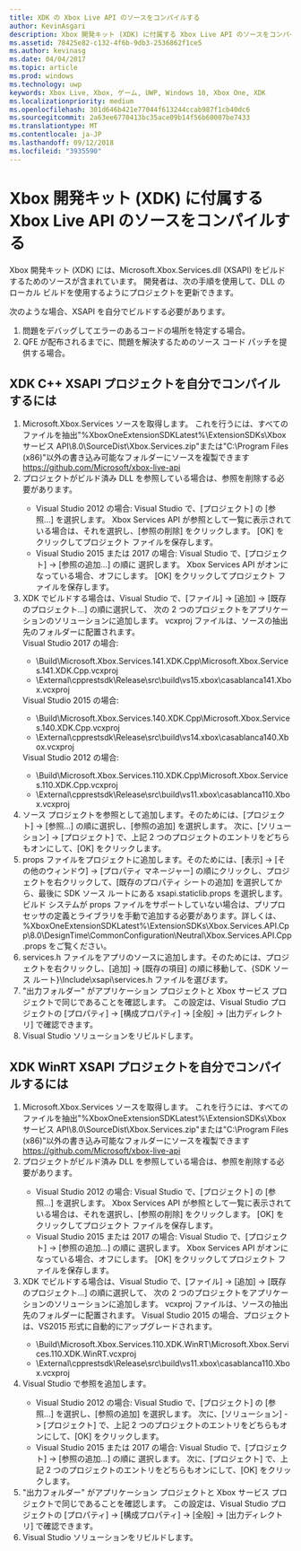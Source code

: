 ```yaml
---
title: XDK の Xbox Live API のソースをコンパイルする
author: KevinAsgari
description: Xbox 開発キット (XDK) に付属する Xbox Live API のソースをコンパイルする方法について説明します。
ms.assetid: 78425e82-c132-4f6b-9db3-2536862f1ce5
ms.author: kevinasg
ms.date: 04/04/2017
ms.topic: article
ms.prod: windows
ms.technology: uwp
keywords: Xbox Live, Xbox, ゲーム, UWP, Windows 10, Xbox One, XDK
ms.localizationpriority: medium
ms.openlocfilehash: 301d646b421e77044f613244ccab987f1cb40dc6
ms.sourcegitcommit: 2a63ee6770413bc35ace09b14f56b60007be7433
ms.translationtype: MT
ms.contentlocale: ja-JP
ms.lasthandoff: 09/12/2018
ms.locfileid: "3935590"
---
```

# <a name="compile-the-xbox-developer-kit-xdk-xbox-live-api-source"></a>Xbox 開発キット (XDK) に付属する Xbox Live API のソースをコンパイルする

Xbox 開発キット (XDK) には、Microsoft.Xbox.Services.dll (XSAPI) をビルドするためのソースが含まれています。 開発者は、次の手順を使用して、DLL のローカル ビルドを使用するようにプロジェクトを更新できます。

次のような場合、XSAPI を自分でビルドする必要があります。
1. 問題をデバッグしてエラーのあるコードの場所を特定する場合。
1. QFE が配布されるまでに、問題を解決するためのソース コード パッチを提供する場合。

## <a name="to-compile-the-xdk-c-xsapi-project-for-yourself"></a>XDK C++ XSAPI プロジェクトを自分でコンパイルするには

<ol>
  <li> Microsoft.Xbox.Services ソースを取得します。 これを行うには、すべてのファイルを抽出"%XboxOneExtensionSDKLatest%\ExtensionSDKs\Xbox サービス API\8.0\SourceDist\Xbox.Services.zip"または"C:\Program Files (x86)"以外の書き込み可能なフォルダーにソースを複製できます<a href ="https://github.com/Microsoft/xbox-live-api">https://github.com/Microsoft/xbox-live-api</a></li>
  <li> プロジェクトがビルド済み DLL を参照している場合は、参照を削除する必要があります。</li>
    <ul>
      <li> Visual Studio 2012 の場合: Visual Studio で、[プロジェクト] の [参照...] を選択します。 Xbox Services API が参照として一覧に表示されている場合は、それを選択し、[参照の削除] をクリックします。 [OK] をクリックしてプロジェクト ファイルを保存します。</li>
      <li> Visual Studio 2015 または 2017 の場合: Visual Studio で、[プロジェクト] -> [参照の追加...] の順に 選択します。 Xbox Services API がオンになっている場合、オフにします。 [OK] をクリックしてプロジェクト ファイルを保存します。</li>
    </ul>
  <li> XDK でビルドする場合は、Visual Studio で、[ファイル] -> [追加] -> [既存のプロジェクト...] の順に選択して、 次の 2 つのプロジェクトをアプリケーションのソリューションに追加します。 vcxproj ファイルは、ソースの抽出先のフォルダーに配置されます。</li>
Visual Studio 2017 の場合: <ul>
      <li>\Build\Microsoft.Xbox.Services.141.XDK.Cpp\Microsoft.Xbox.Services.141.XDK.Cpp.vcxproj</li>   <li>\External\cpprestsdk\Release\src\build\vs15.xbox\casablanca141.Xbox.vcxproj</li>
    </ul>
Visual Studio 2015 の場合: <ul>
      <li>\Build\Microsoft.Xbox.Services.140.XDK.Cpp\Microsoft.Xbox.Services.140.XDK.Cpp.vcxproj</li> <li>\External\cpprestsdk\Release\src\build\vs14.xbox\casablanca140.Xbox.vcxproj</li>
    </ul>
Visual Studio 2012 の場合: <ul>
      <li>\Build\Microsoft.Xbox.Services.110.XDK.Cpp\Microsoft.Xbox.Services.110.XDK.Cpp.vcxproj</li> <li>\External\cpprestsdk\Release\src\build\vs11.xbox\casablanca110.Xbox.vcxproj</li>
    </ul>
    <li> ソース プロジェクトを参照として追加します。そのためには、[プロジェクト] -> [参照...] の順に選択し、[参照の追加] を選択します。 次に、[ソリューション] -> [プロジェクト] で、上記 2 つのプロジェクトのエントリをどちらもオンにして、[OK] をクリックします。</li>
    <li> props ファイルをプロジェクトに追加します。そのためには、[表示] -> [その他のウィンドウ] -> [プロパティ マネージャー] の順にクリックし、プロジェクトを右クリックして、[既存のプロパティ シートの追加] を選択してから、最後に SDK ソース ルートにある xsapi.staticlib.props を選択します。  ビルド システムが props ファイルをサポートしていない場合は、プリプロセッサの定義とライブラリを手動で追加する必要があります。詳しくは、%XboxOneExtensionSDKLatest%\ExtensionSDKs\Xbox.Services.API.Cpp\8.0\DesignTime\CommonConfiguration\Neutral\Xbox.Services.API.Cpp.props をご覧ください。</li>
    <li> services.h ファイルをアプリのソースに追加します。そのためには、プロジェクトを右クリックし、[追加] -> [既存の項目] の順に移動して、{SDK ソース ルート}\Include\xsapi\services.h ファイルを選びます。</li>
    <li> "出力フォルダー" がアプリケーション プロジェクトと Xbox サービス プロジェクトで同じであることを確認します。 この設定は、Visual Studio プロジェクトの [プロパティ] -> [構成プロパティ] -> [全般] -> [出力ディレクトリ] で確認できます。</li>
    <li> Visual Studio ソリューションをリビルドします。</li>
</ol>

## <a name="to-compile-the-xdk-winrt-xsapi-project-for-yourself"></a>XDK WinRT XSAPI プロジェクトを自分でコンパイルするには

<ol>
  <li> Microsoft.Xbox.Services ソースを取得します。 これを行うには、すべてのファイルを抽出"%XboxOneExtensionSDKLatest%\ExtensionSDKs\Xbox サービス API\8.0\SourceDist\Xbox.Services.zip"または"C:\Program Files (x86)"以外の書き込み可能なフォルダーにソースを複製できます<a href ="https://github.com/Microsoft/xbox-live-api">https://github.com/Microsoft/xbox-live-api</a></li>
  <li> プロジェクトがビルド済み DLL を参照している場合は、参照を削除する必要があります。</li>
    <ul>
      <li> Visual Studio 2012 の場合: Visual Studio で、[プロジェクト] の [参照...] を選択します。 Xbox Services API が参照として一覧に表示されている場合は、それを選択し、[参照の削除] をクリックします。 [OK] をクリックしてプロジェクト ファイルを保存します。</li>
      <li> Visual Studio 2015 または 2017 の場合: Visual Studio で、[プロジェクト] -> [参照の追加...] の順に 選択します。 Xbox Services API がオンになっている場合、オフにします。 [OK] をクリックしてプロジェクト ファイルを保存します。</li>
    </ul>
  <li> XDK でビルドする場合は、Visual Studio で、[ファイル] -> [追加] -> [既存のプロジェクト...] の順に選択して、 次の 2 つのプロジェクトをアプリケーションのソリューションに追加します。 vcxproj ファイルは、ソースの抽出先のフォルダーに配置されます。  Visual Studio 2015 の場合、プロジェクトは、VS2015 形式に自動的にアップグレードされます。</li>
    <ul>
      <li>\Build\Microsoft.Xbox.Services.110.XDK.WinRT\Microsoft.Xbox.Services.110.XDK.WinRT.vcxproj</li> <li>\External\cpprestsdk\Release\src\build\vs11.xbox\casablanca110.Xbox.vcxproj</li>
    </ul>
  <li> Visual Studio で参照を追加します。</li>
    <ul>
      <li> Visual Studio 2012 の場合: Visual Studio で、[プロジェクト] の [参照...] を選択し、[参照の追加] を選択します。 次に、[ソリューション] -> [プロジェクト] で、上記 2 つのプロジェクトのエントリをどちらもオンにして、[OK] をクリックします。</li>
      <li> Visual Studio 2015 または 2017 の場合: Visual Studio で、[プロジェクト] -> [参照の追加...] の順に 選択します。 次に、[プロジェクト] で、上記 2 つのプロジェクトのエントリをどちらもオンにして、[OK] をクリックします。</li>
    </ul>
  <li> "出力フォルダー" がアプリケーション プロジェクトと Xbox サービス プロジェクトで同じであることを確認します。 この設定は、Visual Studio プロジェクトの [プロパティ] -> [構成プロパティ] -> [全般] -> [出力ディレクトリ] で確認できます。</li>
  <li> Visual Studio ソリューションをリビルドします。</li>
</ol>
